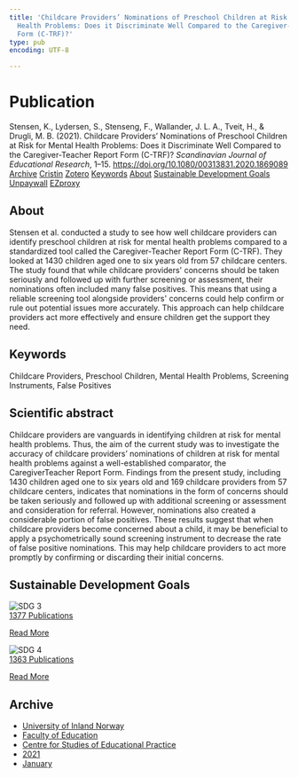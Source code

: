 ```yaml
---
title: 'Childcare Providers’ Nominations of Preschool Children at Risk for Mental
  Health Problems: Does it Discriminate Well Compared to the Caregiver-Teacher Report
  Form (C-TRF)?'
type: pub
encoding: UTF-8

---
```

<h1>Publication</h1>
<article id="csl-bib-container-68U74A4E" class="csl-bib-container">
  <div class="csl-bib-body"> <div class="csl-entry">Stensen, K., Lydersen, S., Stenseng, F., Wallander, J. L. A., Tveit, H., &#38; Drugli, M. B. (2021). Childcare Providers’ Nominations of Preschool Children at Risk for Mental Health Problems: Does it Discriminate Well Compared to the Caregiver-Teacher Report Form (C-TRF)? <i>Scandinavian Journal of Educational Research</i>, 1–15. <a href="https://doi.org/10.1080/00313831.2020.1869089">https://doi.org/10.1080/00313831.2020.1869089</a></div> </div>
  <div class="csl-bib-buttons">
    <a href="#taxonomy-article-68U74A4E" alt="archive" class="csl-bib-button">Archive</a>
    <a href="https://app.cristin.no/results/show.jsf?id=1869436" alt="Cristin" class="csl-bib-button">Cristin</a>
    <a href="http://zotero.org/groups/5881554/items/68U74A4E" alt="Zotero" class="csl-bib-button">Zotero</a>
    <a href="#keywords-article-68U74A4E" alt="keywords" class="csl-bib-button">Keywords</a>
    <a href="#about-article-68U74A4E" alt="about_pub" class="csl-bib-button">About</a>
    <a href="#sdg-article-68U74A4E" alt="sdg" class="csl-bib-button">Sustainable Development Goals</a>
    <a href="https://escholarship.org/content/qt0ng0t8xx/qt0ng0t8xx.pdf?t=qszkw9" alt="Unpaywall" class="csl-bib-button">Unpaywall</a>
    <a href="https://escholarship.org/content/qt0ng0t8xx/qt0ng0t8xx.pdf?t=qszkw9" alt="EZproxy" class="csl-bib-button">EZproxy</a>
  </div>
  <div id="csl-bib-meta-container-68U74A4E"></div>
</article>
<div id="csl-bib-meta-68U74A4E" class="csl-bib-meta">
  <article id="about-article-68U74A4E" class="about_pub-article">
    <h1>About</h1>
    Stensen et al. conducted a study to see how well childcare providers can identify preschool children at risk for mental health problems compared to a standardized tool called the Caregiver-Teacher Report Form (C-TRF). They looked at 1430 children aged one to six years old from 57 childcare centers. The study found that while childcare providers' concerns should be taken seriously and followed up with further screening or assessment, their nominations often included many false positives. This means that using a reliable screening tool alongside providers' concerns could help confirm or rule out potential issues more accurately. This approach can help childcare providers act more effectively and ensure children get the support they need.
  </article>
  <article id="keywords-article-68U74A4E" class="keywords-article">
    <h1>Keywords</h1>
    Childcare Providers, Preschool Children, Mental Health Problems, Screening Instruments, False Positives
  </article>
  <article id="abstract-article-68U74A4E" class="abstract-article">
    <h1>Scientific abstract</h1>
    Childcare providers are vanguards in identifying children at risk for mental health problems. Thus, the aim of the current study was to investigate the accuracy of childcare providers’ nominations of children at risk for mental health problems against a well-established comparator, the CaregiverTeacher Report Form. Findings from the present study, including 1430 
children aged one to six years old and 169 childcare providers from 57 childcare centers, indicates that nominations in the form of concerns should be taken seriously and followed up with additional screening or assessment and consideration for referral. However, nominations also created a considerable portion of false positives. These results suggest that when childcare providers become concerned about a child, it may be beneficial to apply a psychometrically sound screening instrument to decrease the rate of false positive nominations. This may help childcare providers to act more promptly by confirming or discarding their initial 
concerns.
  </article>
  <article id="sdg-article-68U74A4E" class="sdg-article">
    <h1>Sustainable Development Goals</h1>
    <div class="sdg-container"><div id="sdg3" class="sdg">
        <img src="{{< params subfolder >}}images/sdg/sdg03_en.png" class="image" alt="SDG 3">
        <div class="sdg-overlay">
          <a href="{{< params subfolder >}}en/archive/?sdg=3#archive" class="sdg-publication-count"><span>1377</span> Publications</a>
          <p><a href="https://sdgs.un.org/goals/goal3" class="sdg-read-more">Read More</a></p>
        </div>
      </div> <div id="sdg4" class="sdg">
        <img src="{{< params subfolder >}}images/sdg/sdg04_en.png" class="image" alt="SDG 4">
        <div class="sdg-overlay">
          <a href="{{< params subfolder >}}en/archive/?sdg=4#archive" class="sdg-publication-count"><span>1363</span> Publications</a>
          <p><a href="https://sdgs.un.org/goals/goal4" class="sdg-read-more">Read More</a></p>
        </div>
      </div></div>
  </article>
  <article id="taxonomy-article-68U74A4E" class="taxonomy-article">
    <h1>Archive</h1>
    <ul>
      <li><a href="{{< params subfolder >}}en/archive/?key=3DCRN523">University of Inland Norway</a></li>
      <li><a href="{{< params subfolder >}}en/archive/?key=WYNZA47F">Faculty of Education</a></li>
      <li><a href="{{< params subfolder >}}en/archive/?key=G3SEU2Z2">Centre for Studies of Educational Practice</a></li>
      <li><a href="{{< params subfolder >}}en/archive/?key=9J5NBKMQ">2021</a></li>
      <li><a href="{{< params subfolder >}}en/archive/?key=S3FRLQLP">January</a></li>
    </ul>
  </article>
</div>
